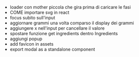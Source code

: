 - loader con mother piccola che gira prima di caricare le fasi
- COME importare svg in react
- focus subito sull'input
- aggiornare grammi una volta comparso il display dei grammi
- aggiungere x nell'input per cancellare il valore
- spostare funzione get ingredients dentro Ingredients
- aggiungi popup
- add favicon in assets
- export modal as a standalone component